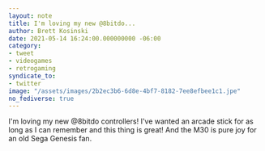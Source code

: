 ```yaml
---
layout: note
title: I'm loving my new @8bitdo...
author: Brett Kosinski
date: 2021-05-14 16:24:00.000000000 -06:00
category:
- tweet
- videogames
- retrogaming
syndicate_to:
- twitter
image: "/assets/images/2b2ec3b6-6d8e-4bf7-8182-7ee8efbee1c1.jpe"
no_fediverse: true
---
```

I'm loving my new @8bitdo controllers! I've wanted an arcade stick for as long as I can remember and this thing is great!  And the M30 is pure joy for an old Sega Genesis fan.